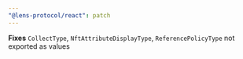 ```yaml
---
"@lens-protocol/react": patch
---
```


**Fixes** `CollectType`, `NftAttributeDisplayType`, `ReferencePolicyType` not exported as values
